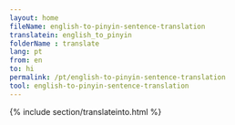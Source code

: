 ```yaml
---
layout: home
fileName: english-to-pinyin-sentence-translation
translatein: english_to_pinyin
folderName : translate
lang: pt
from: en
to: hi
permalink: /pt/english-to-pinyin-sentence-translation
tool: english-to-pinyin-sentence-translation
---
```

{% include section/translateinto.html %}